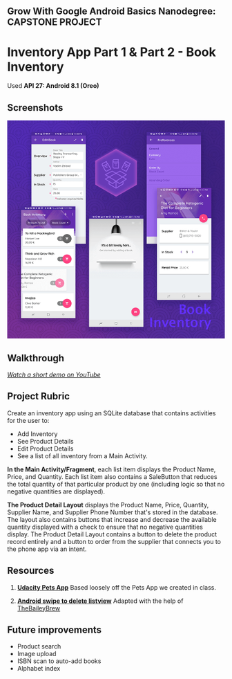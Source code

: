 ## Grow With Google Android Basics Nanodegree: CAPSTONE PROJECT
# Inventory App Part 1 & Part 2 - Book Inventory

Used **API 27: Android 8.1 (Oreo)**

## Screenshots
![Book Inventory App Screenshots](./screenshots_tiny.png)

## Walkthrough
_[Watch a short demo on YouTube](https://youtu.be/DxaIj-FBA9s)_

## Project Rubric
Create an inventory app using an SQLite database that contains activities for the user to:

* Add Inventory
* See Product Details
* Edit Product Details 
* See a list of all inventory from a Main Activity. 

**In the Main Activity/Fragment**, each list item displays the Product Name, Price, and Quantity. Each list item also contains a SaleButton that reduces the total quantity of that particular product by one (including logic so that no negative quantities are displayed).

**The Product Detail Layout** displays the Product Name, Price, Quantity, Supplier Name, and Supplier Phone Number that's stored in the database. The layout also contains buttons that increase and decrease the available quantity displayed with a check to ensure that no negative quantities display. The Product Detail Layout contains a button to delete the product record entirely and a button to order from the supplier that connects you to the phone app via an intent.

## Resources

1. **[Udacity Pets App](https://github.com/udacity/ud845-Pets)**
Based loosely off the Pets App we created in class.

2. **[Android swipe to delete listview](http://codesfor.in/android-swipe-to-delete-listview/)**
Adapted with the help of [TheBaileyBrew](https://github.com/TheBaileyBrew)

## Future improvements
- Product search
- Image upload
- ISBN scan to auto-add books
- Alphabet index

